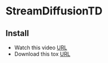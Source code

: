 # StreamDiffusionTD
## Install
- Watch this video [URL](https://youtu.be/LCar8AIcRto?si=jYxxC9-lMLw0y8Ah)
- Download this tox [URL](https://www.patreon.com/posts/streamdiffusiont-122151912?utm_medium=clipboard_copy&utm_source=copyLink&utm_campaign=postshare_fan&utm_content=web_share)
